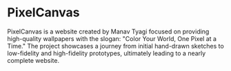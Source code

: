 # PixelCanvas
PixelCanvas is a website created by Manav Tyagi focused on providing high-quality wallpapers with the slogan: "Color Your World, One Pixel at a Time." The project showcases a journey from initial hand-drawn sketches to low-fidelity and high-fidelity prototypes, ultimately leading to a nearly complete website.
